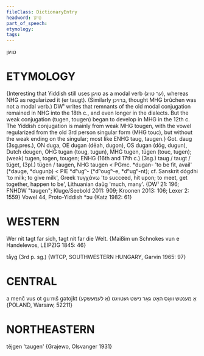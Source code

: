```yaml
---
fileClass: DictionaryEntry
headword: טויגן
part_of_speech: 
etymology: 
tags: 
---
```

טויגן

ETYMOLOGY
===========
{Interesting that Yiddish still uses טויגן as a modal verb (ער טויג), whereas NHG as regularized it (er taugt). (Similarly  ברויכן, thought MHG brûchen was not a modal verb.) DW¹ writes that remnants of the old modal conjugation remained in NHG into the 18th c., and even longer in the dialects. But the weak conjugation (tugen, tougen) began to develop in MHG in the 12th c.
The Yiddish conjugation is mainly from weak MHG tougen, with the vowel regularized from the old 3rd person singular form (MHG touc), but without the weak ending on the singular; most like ENHG taug, taugen.}
Got. daug (3sg.pres.), ON duga, OE dugan (dēah, dugon), OS dugan (dōg, dugun), Dutch deugen, OHG tugan (toug, tugun), MHG tugen, tügen (touc, tugen); (weak) tugen, togen, tougen; ENHG (16th and 17th c.) (3sg.) taug / taugt / tüget, (3pl.) tügen / taugen, NHG taugen < PGmc. *dugan- 'to be fit, avail' (*dauge, *dugunþ) < PIE *dʰugʰ- (*dʰougʰ-e, *dʰugʰ-nt); cf. Sanskrit dógdhi 'to milk; to give milk', Greek  τυγχάνω 'to succeed, hit upon; to meet, get together, happen to be', Lithuanian daũg 'much, many'.
{DW¹ 21: 196; FNHDW "taugen"; Kluge/Seebold 2011: 909; Kroonen 2013: 106; Lexer 2: 1559}
Vowel 44, Proto-Yiddish *ɔu
{Katz 1982: 61}

WESTERN
========

Wer nit tagt far sich, tagt nit far die Welt.
{Maißim un Schnokes vun e Handelewos, LEIPZIG 1845: 46}

tåyg (3rd p. sg.) {WTCP, SOUTHWESTERN HUNGARY, Garvin 1965: 97}

CENTRAL
========

a menč vus ot guˑnɩš gətojkt אַ מענטש וואָס האָט גאָר נישט געטויגט (אַ לעמעשקע) {POLAND, Warsaw, 52211}

NORTHEASTERN
==============

têjgen 'taugen' {Grajewo, Olsvanger 1931}